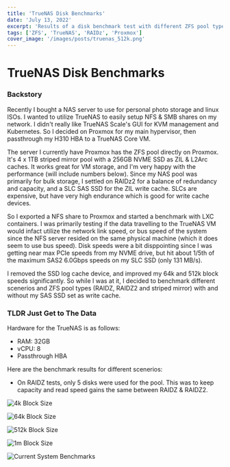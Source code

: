 ```yaml
---
title: 'TrueNAS Disk Benchmarks'
date: 'July 13, 2022'
excerpt: 'Results of a disk benchmark test with different ZFS pool types'
tags: ['ZFS', 'TrueNAS', 'RAIDz', 'Proxmox']
cover_image: '/images/posts/truenas_512k.png'
---
```


# TrueNAS Disk Benchmarks

### Backstory

Recently I bought a NAS server to use for personal photo storage and linux ISOs. I wanted to utilize TrueNAS to easily setup NFS & SMB shares on my network. I didn't really like TrueNAS Scale's GUI for KVM management and Kubernetes. So I decided on Proxmox for my main hypervisor, then passthrough my H310 HBA to a TrueNAS Core VM.

The server I currently have Proxmox has the ZFS pool directly on Proxmox. It's 4 x 1TB striped mirror pool with a 256GB NVME SSD as ZIL & L2Arc caches. It works great for VM storage, and I'm very happy with the performance (will include numbers below). Since my NAS pool was primarily for bulk storage, I settled on RAIDz2 for a balance of redundancy and capacity, and a SLC SAS SSD for the ZIL write cache. SLCs are expensive, but have very high endurance which is good for write cache devices.

So I exported a NFS share to Proxmox and started a benchmark with LXC containers. I was primarily testing if the data travelling to the TrueNAS VM would infact utilize the network link speed, or bus speed of the system since the NFS server resided on the same physical machine (which it does seem to use bus speed). Disk speeds were a bit disppointing since I was getting near max PCIe speeds from my NVME drive, but hit about 1/5th of the maximum SAS2 6.0Gbps speeds on my SLC SSD (only 131 MB/s).

I removed the SSD log cache device, and improved my 64k and 512k block speeds significantly. So while I was at it, I decided to benchmark different scenerios and ZFS pool types (RAIDZ, RAIDZ2 and striped mirror) with and without my SAS SSD set as write cache.

### TLDR Just Get to The Data

Hardware for the TrueNAS is as follows:

- RAM: 32GB
- vCPU: 8
- Passthrough HBA

Here are the benchmark results for different scenerios:

- On RAIDZ tests, only 5 disks were used for the pool. This was to keep capacity and read speed gains the same between RAIDZ & RAIDZ2.

![4k Block Size](/images/posts/truenas_4k.png)

![64k Block Size](/images/posts/truenas_64k.png)

![512k Block Size](/images/posts/truenas_512k.png)

![1m Block Size](/images/posts/truenas_1m.png)

![Current System Benchmarks](/images/posts/current_system_benchmarks.png)
